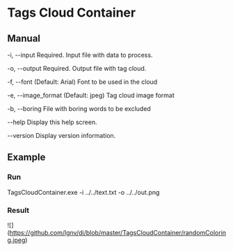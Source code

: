 ﻿# Tags Cloud Container

## Manual 

  -i, --input           Required. Input file with data to process.

  -o, --output          Required. Output file with tag cloud.

  -f, --font            (Default: Arial) Font to be used in the cloud

  -e, --image_format    (Default: jpeg) Tag cloud image format

  -b, --boring          File with boring words to be excluded

  --help                Display this help screen.

  --version             Display version information.  
## Example 

### Run
TagsCloudContainer.exe -i ../../text.txt -o ../../out.png 

### Result
![] (https://github.com/lgnv/di/blob/master/TagsCloudContainer/randomColoring.jpeg)

